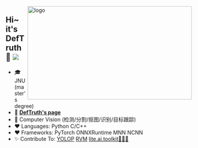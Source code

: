 <!--
**DefTruth/DefTruth** is a ✨ _special_ ✨ repository because its `README.md` (this file) appears on your GitHub profile.

Here are some ideas to get you started:

- 🔭 I’m currently working on ...
- 🌱 I’m currently learning ...
- 👯 I’m looking to collaborate on ...
- 🤔 I’m looking for help with ...
- 💬 Ask me about ...
- 📫 How to reach me: ...
- 😄 Pronouns: ...
- ⚡ Fun fact: ...
-->

<img src="https://github-readme-stats.vercel.app/api?username=DefTruth&show_icons=true" alt="logo" height="250" width="440" align="right" style="margin: 5px; margin-bottom: 0px;" />  

## Hi~ it's DefTruth 👋  ![](https://visitor-badge.laobi.icu/badge?page_id=DefTruth.DefTruth)
- 🎓 JNU(master's degree)
- 📖 [**DefTruth's page**](https://github.com/DefTruth)
- 🔭 Computer Vision (检测/分割/抠图/识别/目标跟踪)
- ❤  Languages: Python C/C++
- ❤  Frameworks: PyTorch ONNXRuntime MNN NCNN
- ✨ Contribute To: [YOLOP](https://github.com/hustvl/YOLOP) [RVM](https://github.com/PeterL1n/RobustVideoMatting) [lite.ai.toolkit🚀🚀🌟](https://github.com/DefTruth/lite.ai.toolkit)

<!-----
<div align='center'>
  <img src="https://github-profile-trophy.vercel.app/?username=DefTruth&theme=flat" alt="logo" height="160" align="left" style="margin: auto; margin-bottom: 20px;" /> 
</div>   
----->
